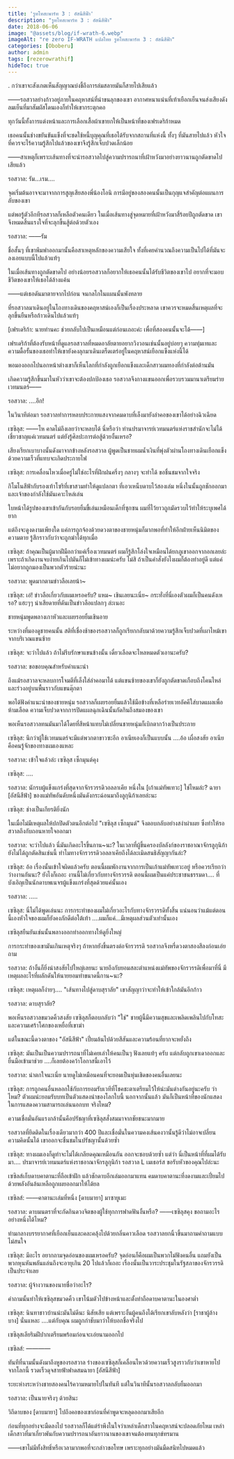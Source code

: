 ```yaml
---
title: 'รูทโทสะพาร์ท 3 : อัสนีสีฟ้า'
description: "รูทโทสะพาร์ท 3 : อัสนีสีฟ้า"
date: 2018-06-06
image: "@assets/blog/if-wrath-6.webp"
imageAlt: "re zero IF-WRATH แปลไทย รูทโทสะพาร์ท 3 : อัสนีสีฟ้า"
categories: [Oboberu]
author: admin
tags: [rezerowrathif]
hideToc: true
---
```

.
กว่าเขาจะสังเกตเห็นสัญญาณบ่งชี้ถึงการล่มสลายมันก็สายไปเสียแล้ว

――รอสวาลย่างก้าวอยู่ภายในคฤหาสน์ที่น่าขนลุกของเขา อากาศหนาแน่นที่เท้าเยือกเย็นจนส่งเสียงดัง ลมเย็นที่มาสัมผัสโดนเองก็ทำให้เขากระตุกคอ

ทุกวันนี้ทั้งการแต่งหน้าและการเลือกเสื้อผ้าเขายกให้เป็นหน้าที่ของเฟรเดริก้าหมด

เธอคนนั้นช่างขยันขันแข็งที่จะชดใช้หนี้บุญคุณที่เธอได้รับจากสถานที่แห่งนี้ ทั้งๆ ที่มันสายไปแล้ว หัวใจที่ควรจะไร้ความรู้สึกไปแล้วของเขาจึงรู้สึกเจ็บปวดเล็กน้อย

――สาเหตุก็เพราะเส้นทางที่จะนำรอสวาลไปสู่ความปรารถนาที่เฝ้าหวังมาอย่างยาวนานถูกตัดขาดไปเสียแล้ว

รอสวาล: รัม...เรม....

จุดเริ่มต้นอาจจะมาจากการสูญเสียสองพี่น้องโอนิ การมีอยู่ของสองคนนั้นเป็นกุญแจสำคัญต่อแผนการลับของเขา

แต่พอรู้ตัวอีกทีรอสวาลก็เหลือตัวคนเดียว ในเมื่อเส้นทางสู่จุดหมายที่เฝ้าหวังมาสี่ร้อยปีถูกตัดขาด เขาจึงหมดสิ้นแรงใจที่จะลุกขึ้นสู้ต่อด้วยตัวเอง

รอสวาล: ――รัม

ชื่อสั้นๆ ที่เขาพึมพำออกมานั้นคือสาเหตุหลักของความเสียใจ ทั้งที่เคยคำนวณถึงความเป็นไปได้ที่มันจะลงเอยแบบนี้ไปแล้วแท้ๆ

ในเมื่อเส้นทางถูกตัดขาดไป อย่างน้อยรอสวาลก็อยากให้เธอคนนั้นได้รับชีวิตของเขาไป อยากที่จะมอบชีวิตของเขาให้เธอได้ล้างแค้น

――แต่เธอดันมาตายจากไปก่อน จนกลไกในแผนนั้นพังทลาย

ที่รอสวาลมาเดินอยู่ในโถงทางเดินของคฤหาสน์เองก็เป็นเรื่องประหลาด เขาควรจะหมดสิ้นเหตุผลที่จะลุกขึ้นยืนหรือก้าวเดินไปแล้วแท้ๆ

[เฟรเดริก้า: นายท่านคะ ช่วยกลับไปเป็นเหมือนแต่ก่อนเถอะค่ะ เพื่อที่สองคนนั้นจะได้――]

เฟรเดริก้าที่ต้องรับหน้าที่ดูแลรอสวาลที่หมดอาลัยตายอยากวิงวอนเช่นนั้นอยู่บ่อยๆ ความทุ่มเทและความดื้อรั้นของเธอทำให้เขายังคงลุกมาเดินเตร็ดเตร่อยู่ในคฤหาสน์เยือกแข็งแห่งนี้ได้

พอมองออกไปนอกหน้าต่างเขาก็เห็นโลกที่กำลังถูกเยือกแข็งและเด็กสาวผมทองที่กำลังต่อต้านมัน

เกิดความรู้สึกขึ้นมาในหัวว่าเขาจะต้องปกป้องเธอ รอสวาลจึงกางแขนออกเพื่อรวบรวมมานาเตรียมร่ายเวทมนตร์――

รอสวาล: ....อึก!

ในวินาทีต่อมา รอสวาลทำการหลบประกายแสงจากคมดาบที่เล็งมายังลำคอของเขาได้อย่างฉิวเฉียด

เซซิลุส: ――โห คาดไม่ถึงเลยว่าจะหลบได้ นี่หรือว่า ท่านปรมาจารย์เวทมนตร์แห่งราชสำนักจะไม่ได้เชี่ยวชาญแค่เวทมนตร์ แต่ยังรู้ศิลปะการต่อสู้ด้วยงั้นเหรอ?

เสียงเรียกเบาบางนั้นดังมาจากข้างหลังรอสวาล ผู้พูดเป็นชายผมน้ำเงินที่พุ่งตัวผ่านโถงทางเดินเยือกแข็งด้วยความเร็วที่แทบจะเกิดประกายไฟ

เซซิลุส: การเคลื่อนไหวเมื่อครู่ไม่ใช่อะไรที่ฝึกฝนครึ่งๆ กลางๆ จะทำได้ ขอชื่นชมจากใจจริง

กิโมโนสีฟ้ากับรองเท้าโซริที่เขาสวมทำให้ดูแปลกตา ที่เอวเหน็บดาบไว้สองเล่ม หนึ่งในนั้นถูกชักออกมาและเจ้าของกำลังใช้มันเคาะไหล่เล่น

ใบหน้าได้รูปของเขาเข้ากันกับรอยยิ้มขี้เล่นเหมือนเด็กที่ซุกซน ผมที่ไว้ยาวถูกมัดรวบไว้ทำให้ระบุเพศได้ยาก

แต่ถึงจะดูงดงามเพียงใด แค่การถูกจ้องด้วยดวงตาของชายหนุ่มก็มากพอที่ทำให้อีกฝ่ายเห็นนิมิตของความตาย รู้สึกราวกับว่าจะถูกฆ่าได้ทุกเมื่อ

เซซิลุส: ถ้าคุณเป็นผู้มากฝีมือกว่าแค่เรื่องเวทมนตร์ ผมก็รู้สึกโล่งใจเหมือนได้ยกภูเขาออกจากอกเลยล่ะ เพราะถ้าเกิดงานจบง่ายเกินไปมันก็ไม่เข้าทางผมน่ะครับ ไม่สิ ถ้าเป็นคำสั่งยังไงผมก็ต้องทำอยู่ดี แต่แค่ไม่อยากถูกมองเป็นพวกตัวร้ายน่ะนะ

รอสวาล: พูดมากตามข่าวลือเลยน้า~

เซซิลุส: เอ๋! ข่าวลือเกี่ยวกับผมเหรอครับ? แหม~ เขินเลยนะเนี่ย~ กระทั่งที่นี่เองตัวผมก็เป็นคนดังเหรอ? แฮะๆๆ น่าเสียดายที่ดันเป็นข่าวลือแปลกๆ ล่ะเนอะ

ชายหนุ่มพูดพลางเกาหัวและเผยรอยยิ้มเขินอาย

ระหว่างที่มองดูชายคนนั้น สติที่เชื่องช้าของรอสวาลก็ถูกเรียกกลับมาด้วยความรู้สึกเจ็บปวดที่เผาไหม้เขาจากบริเวณแขนซ้าย

เซซิลุส: จะว่าไปแล้ว ถ้าไม่รีบรักษาแขนข้างนั้น เดี๋ยวเลือดจะไหลหมดตัวเอานะครับ?

รอสวาล: ขอขอบคุณสำหรับคำแนะนำ

ถึงแม้รอสวาลจะหลบการโจมตีที่เล็งใส่ลำคอมาได้ แต่แขนซ้ายของเขาก็ยังถูกตัดขาดเกือบถึงโคนไหล่และร่วงอยู่บนพื้นราวกับแขนตุ๊กตา

พอได้ฟังคำแนะนำของชายหนุ่ม รอสวาลก็เผยรอยยิ้มแล้วใช้มือข้างที่เหลือร่ายเวทอัคคีใส่บาดแผลเพื่อห้ามเลือด ความเจ็บปวดจากการปิดแผลฉุกเฉินนั้นกัดกินถึงสมองของเขา

พอเห็นรอสวาลทนมันมาได้โดยที่สีหน้าแทบไม่เปลี่ยนชายหนุ่มก็เบิกตากว้างเป็นประกาย

เซซิลุส: นึกว่าผู้ใช้เวทมนตร์จะมีแต่พวกตาขาวซะอีก อาเนียเองก็เป็นแบบนั้น ....อ้อ เผื่อสงสัย อาเนียคือคนรู้จักของทางผมเองแหละ

รอสวาล: เข้าใจแล้วล่ะ เซซิลุส เซ็กมุนต์คุง

เซซิลุส: ....

รอสวาล: นักรบผู้แข็งแกร่งที่สุดจากจักรวรรดิวอลลาเคีย หนึ่งใน [เก้าแม่ทัพเทวะ] ใช่ไหมล่ะ? ฉายา [อัสนีสีฟ้า] ของแม่ทัพอันดับหนึ่งมันดังกระฉ่อนมาถึงลูกุนิก้าเลยล่ะนะ

เซซิลุส: ช่างเป็นเกียรติยิ่งนัก

ในเมื่อไม่มีเหตุผลให้ปกปิดตัวตนอีกต่อไป "เซซิลุส เซ็กมุนต์" จึงตอบกลับอย่างสง่าผ่าเผย ซึ่งทำให้รอสวาลถึงกับถอนหายใจออกมา

รอสวาล: จะว่าไปแล้ว นี่มันเกิดอะไรขึ้นกาน~นะ? ในเวลาที่ผู้ขึ้นครองบัลลังก์ของราชอาณาจักรลูกุนิก้ายังไม่ได้ถูกตัดสินเช่นนี้ ทำไมทางจักรวรรดิวอลลาเคียถึงได้ละเมิดสนธิสัญญากันล่ะ?

เซซิลุส: อ้อ เรื่องนั้นเข้าใจผิดแล้วครับ ตอนนี้ผมพักงานจากการเป็นเก้าแม่ทัพเทวะอยู่ หรือควรเรียกว่าว่างงานกันนะ? ยังไงก็เถอะ งานนี้ไม่เกี่ยวกับทางจักรวรรดิ ตอนนี้ผมเป็นแค่ประชาชนธรรมดา.... ที่บังเอิญเป็นนักดาบพเนจรผู้แข็งแกร่งที่สุดด้วยแค่นั้นเอง

รอสวาล: .....

เซซิลุส: นี่ไม่ได้พูดเล่นนะ การกระทำของผมไม่เกี่ยวอะไรกับทางจักรวรรดิทั้งสิ้น แน่นอนว่าแม้แต่ตอนนี้เองหัวใจของผมก็ยังคงภักดีต่อใต้เท้า ....ผมก็แค่...มีเหตุผลส่วนตัวเท่านั้นเอง

เซซิลุสยืนยันเช่นนั้นพลางออกท่าออกทางให้ดูยิ่งใหญ่

การกระทำของเขามันเกินเหตุจริงๆ ถ้าหากยังขึ้นตรงต่อจักรวรรดิ รอสวาลจึงหรี่ดวงตาสองสีลงก่อนเอ่ยถาม

รอสวาล: ถ้างั้นก็ยิ่งน่าสงสัยไปใหญ่เลยนะ นายถึงกับยอมสละตำแหน่งแม่ทัพของจักรวรรดิเพื่อมาที่นี่ มีเหตุผลอะไรที่ผลักดันให้นายยอมทำขนาดนี้กาน~นะ?

เซซิลุส: เหตุผลก็ง่ายๆ.... "เส้นทางไปสู่ดาบสุราลัย" เขาสัญญาว่าจะทำให้เข้าใกล้มันอีกก้าว

รอสวาล: ดาบสุราลัย?

พอเห็นรอสวาลขมวดคิ้วสงสัย เซซิลุสก็ตอบกลับว่า "ใช่" ชายผู้นี้มีความสุขและเพลิดเพลินไปกับโทสะและความเศร้าโศกของเหยื่อที่เขาฆ่า

แต่ในขณะนี้ดวงตาของ "อัสนีสีฟ้า" เปี่ยมล้นไปด้วยสีสันและความร้อนที่ยากจะหยั่งถึง

เซซิลุส: มันเป็นเป็นความปรารถนาที่ไม่เคยเล่าให้คนเป็นๆ ฟังเลยแท้ๆ ครับ แต่กลับถูกเขาเดาออกและยื่นมือเข้ามาช่วย ....ก็เลยต้องคว้าโอกาสนี้เอาไว้

รอสวาล: น่าตกใจนะเนี่ย นายดูไม่เหมือนคนที่จะยอมเป็นหุ่นเชิดของคนอื่นเลยนะ

เซซิลุส: การถูกคนอื่นหลอกใช้กับการยอมรับเวทีที่โชคชะตาเตรียมไว้ให้น่ะมันต่างกันอยู่นะครับ ว่าไหม? ตัวผมน่ะยอมรับบทเป็นตัวแสดงนำของโลกใบนี้ นอกจากนั้นแล้ว มันก็เป็นหน้าที่ของนักแสดงในการแสดงความสามารถเล่นนอกบท จริงไหม?

ความเชื่อมั่นอันแรงกล้านั้นคือปรัชญาที่เซซิลุสสั่งสมมาจากชัยชนะมากมาย

รอสวาลที่ยึดติดในเรื่องเดียวมากว่า 400 ปีและเชื่อมั่นในความคงเส้นคงวานั้นรู้ดีว่าไม่อาจเปลี่ยนความคิดนั้นได้ เขาออกจะชื่นชมในปรัชญานั้นด้วยซ้ำ

เซซิลุส: ทางผมเองก็ดูท่าจะไม่ได้เกลียดคุณเหมือนกัน ออกจะชอบด้วยซ้ำ แต่ว่า นี่เป็นหน้าที่ที่ผมได้รับมา.... ปรมาจารย์เวทมนตร์แห่งราชอาณาจักรลูกุนิก้า รอสวาล L เมเธอร์ส ขอรับหัวของคุณไปล่ะนะ

เซซิลส์เก็บดาบคาตานะที่ถือเข้าฝัก แล้วชักดาบอีกเล่มออกมาแทน คมดาบคาตานะที่งดงามและเปี่ยมไปด้วยพลังอันล้นเหลือถูกเผยออกมาให้ได้ยล

เซซิลส์: ――คาตานะเล่มที่หนึ่ง [ดาบมายา] มาซายูเมะ

รอสวาล: ดาบมนตราที่จะกัดกินดวงจิตของผู้ใช้ทุกการฟาดฟันงั้นหรือ? ――เซซิลุสคุง ขอถามอะไรอย่างหนึ่งได้ไหม?

ท่ามกลางบรรยากาศที่เยือกเย็นและคละคลุ้งไปด้วยกลิ่นคาวเลือด รอสวาลยกนิ้วขึ้นมาถามคำถามแบบไม่สนใจ

เซซิลุส: มีอะไร อยากถามจุดอ่อนของผมเหรอครับ? จุดอ่อนก็คือผมเป็นพวกไม่ฟังคนอื่น แถมยังเป็นพวกหุนหันพลันแล่นถึงจะอายุเกิน 20 ไปแล้วก็เถอะ เรื่องนั้นเป็นวาระประชุมในรัฐสภาของจักรวรรดิเป็นประจำเลย

รอสวาล: ผู้จ้างวานของนายชื่อว่าอะไร?

คำถามนั้นทำให้เซซิลุสขมวดคิ้ว เขาโน้มตัวไปข้างหน้าและตั้งท่าถือดาบคาตานะในองศาต่ำ

เซซิลุส: นินทาชาวบ้านน่ะมันไม่ดีนะ นิสัยเสีย แต่เพราะงั้นผู้คนถึงได้เรียกเขาลับหลังว่า [ราชาผู้ล้างบาง] นั่นแหละ ....แต่กับคุณ ผมถูกกำชับมาว่าให้บอกชื่อจริงไป

เซซิลุสเลียริมฝีปากเตรียมพร้อมก่อนจะเอ่ยนามออกไป

เซซิลส์: ――――

ทันทีที่นามนั้นดังมาถึงหูของรอสวาล ร่างของเซซิลุสก็เคลื่อนไหวด้วยความเร็วสูงราวกับว่าเขาหายไปจากโลกนี้ รวดเร็วดุจสายฟ้าฟาดสมฉายา [อัสนีสีฟ้า]

ระยะห่างระหว่างชายสองคนไร้ความหมายไปในทันที แต่ในวินาทีนั้นรอสวาลกลับยิ้มออกมา

รอสวาล: เป็นนายจริงๆ ด้วยสินะ

วิถีดาบของ [ดาบมายา] ไปถึงคอของเขาก่อนที่คำพูดจะหลุดออกมาเสียอีก

ก่อนที่ทุกอย่างจะมืดลงไป รอสวาลก็ได้แต่รำพึงในใจว่าเหล่าเด็กสาวในคฤหาสน์จะปลอดภัยไหม เหล่าเด็กสาวที่มาเกี่ยวพันกับความปรารถนาอันยาวนานของเขาจนต้องทนทุกข์ทรมาน

――เขาไม่มีทั้งสิทธิ์หรือเวลามากพอที่จะกล่าวขอโทษ เพราะทุกอย่างมันมืดสนิทไปหมดแล้ว